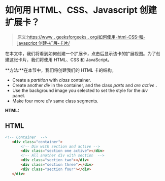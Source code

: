 # 如何用 HTML、CSS、Javascript 创建扩展卡？

> 原文:[https://www . geeksforgeeks . org/如何使用-html-CSS-和-javascript 创建-扩展-卡片/](https://www.geeksforgeeks.org/how-to-create-expanding-cards-using-html-css-and-javascript/)

在本文中，我们将看到如何创建一个扩展卡，点击后显示该卡的扩展视图。为了创建这张卡片，我们将使用 HTML、CSS 和 JavaScript。

**方法:**在本节中，我们将创建我们的 HTML 卡的结构。

*   Create a *partition* with *class* container.
*   Create another *div* in the container, and the class *parts* and *are active* .
*   Use the background image you selected to set the style for the *div* panel.
*   Make four more *div* same class segments.

**HTML:**

## HTML

```html
<!-- Container  -->
   <div class="container">
       <!-- Div with section and active -->
       <div class="section one active"></div>
       <!-- All another div with section  -->
       <div class="section two"></div>
       <div class="section three"></div>
       <div class="section four"></div>
   </div>
```